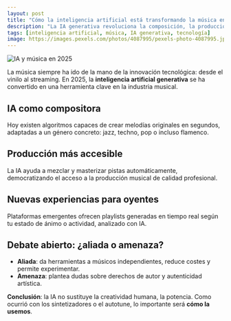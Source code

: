 ```yaml
---
layout: post
title: "Cómo la inteligencia artificial está transformando la música en 2025"
description: "La IA generativa revoluciona la composición, la producción y el consumo musical en 2025. ¿Aliada o amenaza para los artistas?"
tags: [inteligencia artificial, música, IA generativa, tecnología]
image: https://images.pexels.com/photos/4087995/pexels-photo-4087995.jpeg
---
```


![IA y música en 2025](https://images.pexels.com/photos/4087995/pexels-photo-4087995.jpeg)

La música siempre ha ido de la mano de la innovación tecnológica: desde el vinilo al streaming. En 2025, la **inteligencia artificial generativa** se ha convertido en una herramienta clave en la industria musical.

## IA como compositora
Hoy existen algoritmos capaces de crear melodías originales en segundos, adaptadas a un género concreto: jazz, techno, pop o incluso flamenco.

## Producción más accesible
La IA ayuda a mezclar y masterizar pistas automáticamente, democratizando el acceso a la producción musical de calidad profesional.

## Nuevas experiencias para oyentes
Plataformas emergentes ofrecen playlists generadas en tiempo real según tu estado de ánimo o actividad, analizado con IA.

## Debate abierto: ¿aliada o amenaza?
- **Aliada**: da herramientas a músicos independientes, reduce costes y permite experimentar.  
- **Amenaza**: plantea dudas sobre derechos de autor y autenticidad artística.  

**Conclusión**: la IA no sustituye la creatividad humana, la potencia. Como ocurrió con los sintetizadores o el autotune, lo importante será **cómo la usemos**.
